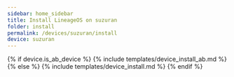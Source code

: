 ```yaml
---
sidebar: home_sidebar
title: Install LineageOS on suzuran
folder: install
permalink: /devices/suzuran/install
device: suzuran
---
```

{% if device.is_ab_device %}
{% include templates/device_install_ab.md %}
{% else %}
{% include templates/device_install.md %}
{% endif %}
